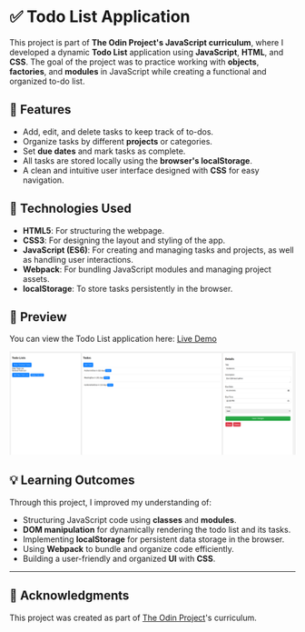 # ✅ Todo List Application

This project is part of **The Odin Project's JavaScript curriculum**, where I developed a dynamic **Todo List** application using **JavaScript**, **HTML**, and **CSS**. The goal of the project was to practice working with **objects**, **factories**, and **modules** in JavaScript while creating a functional and organized to-do list.

## 🌟 Features

- Add, edit, and delete tasks to keep track of to-dos.
- Organize tasks by different **projects** or categories.
- Set **due dates** and mark tasks as complete.
- All tasks are stored locally using the **browser's localStorage**.
- A clean and intuitive user interface designed with **CSS** for easy navigation.

## 🚀 Technologies Used

- **HTML5**: For structuring the webpage.
- **CSS3**: For designing the layout and styling of the app.
- **JavaScript (ES6)**: For creating and managing tasks and projects, as well as handling user interactions.
- **Webpack**: For bundling JavaScript modules and managing project assets.
- **localStorage**: To store tasks persistently in the browser.

## 📸 Preview

You can view the Todo List application here: [Live Demo](https://mrswizzer.github.io/odin-todo-list)

![Preview](./preview-pics/preview.png)

## 💡 Learning Outcomes

Through this project, I improved my understanding of:

- Structuring JavaScript code using **classes** and **modules**.
- **DOM manipulation** for dynamically rendering the todo list and its tasks.
- Implementing **localStorage** for persistent data storage in the browser.
- Using **Webpack** to bundle and organize code efficiently.
- Building a user-friendly and organized **UI** with **CSS**.

---

## 🔗 Acknowledgments

This project was created as part of [The Odin Project](https://www.theodinproject.com/)'s curriculum.
